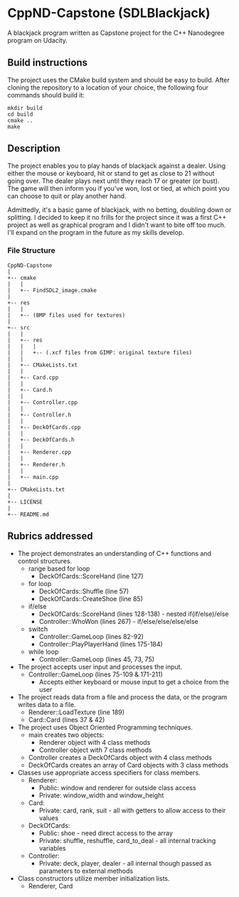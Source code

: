 # CppND-Capstone (SDLBlackjack)
A blackjack program written as Capstone project for the C++ Nanodegree program
on Udacity.

## Build instructions
The project uses the CMake build system and should be easy to build. After
cloning the repository to a location of your choice, the following four
commands should build it:
```
mkdir build
cd build
cmake ..
make
```

## Description
The project enables you to play hands of blackjack against a dealer. Using either
the mouse or keyboard, hit or stand to get as close to 21 without going over.
The dealer plays next until they reach 17 or greater (or bust). The game will then
inform you if you've won, lost or tied, at which point you can choose to quit or
play another hand.

Admittedly, it's a basic game of blackjack, with no betting, doubling down or
splitting. I decided to keep it no frills for the project since it was a first
C++ project as well as graphical program and I didn't want to bite off too much.
I'll expand on the program in the future as my skills develop.

### File Structure
```
CppND-Capstone
|
+-- cmake
|   |
|   +-- FindSDL2_image.cmake
|
+-- res
|   |
|   +-- (BMP files used for textures)
|
+-- src
|   |
|   +-- res
|   |   |
|   |   +-- (.xcf files from GIMP: original texture files)
|   |
|   +-- CMakeLists.txt
|   |
|   +-- Card.cpp
|   |
|   +-- Card.h
|   |
|   +-- Controller.cpp
|   |
|   +-- Controller.h
|   |
|   +-- DeckOfCards.cpp
|   |
|   +-- DeckOfCards.h
|   |
|   +-- Renderer.cpp
|   |
|   +-- Renderer.h
|   |
|   +-- main.cpp
|
+-- CMakeLists.txt
|
+-- LICENSE
|
+-- README.md
```

## Rubrics addressed
* The project demonstrates an understanding of C++ functions and control structures.
  - range based for loop
    - DeckOfCards::ScoreHand (line 127)
  - for loop
    - DeckOfCards::Shuffle (line 57)
    - DeckOfCards::CreateShoe (line 85)
  - if/else
    - DeckOfCards::ScoreHand (lines 128-138) - nested if(if/else)/else
    - Controller::WhoWon (lines 267) - if/else/else/else/else
  - switch
    - Controller::GameLoop (lines 82-92)
    - Controller::PlayPlayerHand (lines 175-184)
  - while loop
    - Controller::GameLoop (lines 45, 73, 75)
* The project accepts user input and processes the input.
  - Controller::GameLoop (lines 75-109 & 171-211)
    - Accepts either keyboard or mouse input to get a choice from the user
* The project reads data from a file and process the data, or the program writes
 data to a file.
  - Renderer::LoadTexture (line 189)
  - Card::Card (lines 37 & 42)
* The project uses Object Oriented Programming techniques.
  - main creates two objects:
    - Renderer object with 4 class methods
    - Controller object with 7 class methods
  - Controller creates a DeckOfCards object with 4 class methods
  - DeckOfCards creates an array of Card objects with 3 class methods
* Classes use appropriate access specifiers for class members.
  - Renderer:
    - Public: window and renderer for outside class access
    - Private: window_width and window_height
  - Card:
    - Private: card, rank, suit - all with getters to allow access to their
      values
  - DeckOfCards:
    - Public: shoe - need direct access to the array
    - Private: shuffle, reshuffle, card_to_deal - all internal tracking variables
  - Controller:
    - Private: deck, player, dealer - all internal though passed as parameters to
        external methods
* Class constructors utilize member initialization lists.
  - Renderer, Card